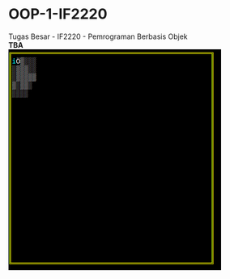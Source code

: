 # OOP-1-IF2220
Tugas Besar - IF2220 - Pemrograman Berbasis Objek \
**TBA** \
![Raycast](/other/img/simple_ray_cast.gif)
